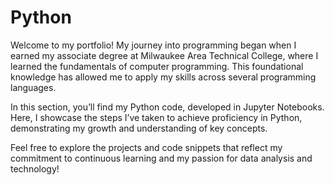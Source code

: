 # Python

Welcome to my portfolio! My journey into programming began when I earned my associate degree at Milwaukee Area Technical College, where I learned the fundamentals of computer programming. This foundational knowledge has allowed me to apply my skills across several programming languages.

In this section, you’ll find my Python code, developed in Jupyter Notebooks. Here, I showcase the steps I’ve taken to achieve proficiency in Python, demonstrating my growth and understanding of key concepts.

Feel free to explore the projects and code snippets that reflect my commitment to continuous learning and my passion for data analysis and technology!
